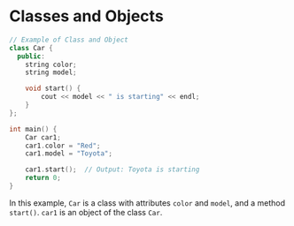 # Classes and Objects

```c++
// Example of Class and Object
class Car {
  public:
    string color;
    string model;

    void start() {
        cout << model << " is starting" << endl;
    }
};

int main() {
    Car car1;
    car1.color = "Red";
    car1.model = "Toyota";

    car1.start();  // Output: Toyota is starting
    return 0;
}

```

In this example, `Car` is a class with attributes `color` and `model`, and a method `start()`. `car1` is an object of the class `Car`.
